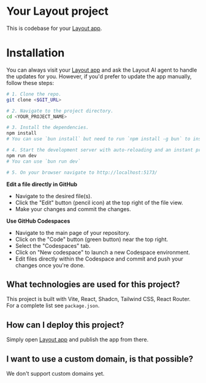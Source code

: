 # Your Layout project

This is codebase for your [Layout app](https://layout.dev/dashboard/projects/$PROJECT_ID).


# Installation

You can always visit your [Layout app](https://layout.dev/dashboard/projects/$PROJECT_ID) and ask the Layout AI agent to handle the updates for you. However, if you'd prefer to update the app manually, follow these steps:

```sh
# 1. Clone the repo.
git clone <$GIT_URL>

# 2. Navigate to the project directory.
cd <YOUR_PROJECT_NAME>

# 3. Install the dependencies.
npm install
# You can use `bun install` but need to run `npm install -g bun` to install it first.

# 4. Start the development server with auto-reloading and an instant preview.
npm run dev
# You can use `bun run dev`

# 5. On your browser navigate to http://localhost:5173/
```

**Edit a file directly in GitHub**

- Navigate to the desired file(s).
- Click the "Edit" button (pencil icon) at the top right of the file view.
- Make your changes and commit the changes.

**Use GitHub Codespaces**

- Navigate to the main page of your repository.
- Click on the "Code" button (green button) near the top right.
- Select the "Codespaces" tab.
- Click on "New codespace" to launch a new Codespace environment.
- Edit files directly within the Codespace and commit and push your changes once you're done.

## What technologies are used for this project?

This project is built with Vite, React, Shadcn, Tailwind CSS, React Router. For a complete list see `package.json`.

## How can I deploy this project?

Simply open [Layout app](https://layout.dev/projects/$PROJECT_ID) and publish the app from there.

## I want to use a custom domain, is that possible?

We don't support custom domains yet.
